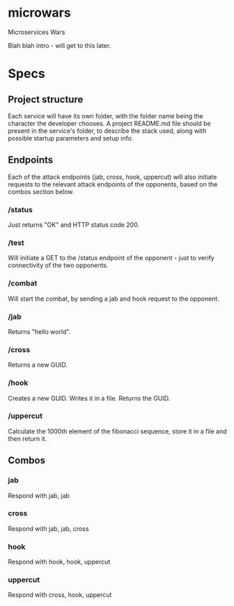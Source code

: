 # microwars
Microservices Wars

Blah blah intro - will get to this later.

# Specs
## Project structure
Each service will have its own folder, with the folder name being the character the developer chooses. A project README.md file should be present in the service's folder, to describe the stack used, along with possible startup parameters and setup info.

## Endpoints
Each of the attack endpoints (jab, cross, hook, uppercut) will also initiate requests to the relevant attack endpoints of the opponents, based on the combos section below.
### /status
Just returns "OK" and HTTP status code 200.
### /test
Will initiate a GET to the /status endpoint of the opponent - just to verify connectivity of the two opponents.
### /combat
Will start the combat, by sending a jab and hook request to the opponent.

### /jab
Returns "hello world".
### /cross
Returns a new GUID.
### /hook
Creates a new GUID. Writes it in a file. Returns the GUID.
### /uppercut
Calculate the 1000th element of the fibonacci sequence, store it in a file and then return it.

## Combos
### jab
Respond with jab, jab
### cross
Respond with jab, jab, cross
### hook
Respond with hook, hook, uppercut
### uppercut
Respond with cross, hook, uppercut
